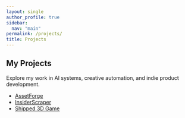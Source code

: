 ```yaml
---
layout: single
author_profile: true
sidebar:
  nav: "main"
permalink: /projects/
title: Projects
---
```


## My Projects

Explore my work in AI systems, creative automation, and indie product development.

- [AssetForge](/projects/assetforge/)
- [InsiderScraper](/projects/insiderscraper/)
- [Shipped 3D Game](/projects/shipped-3d-game/)
